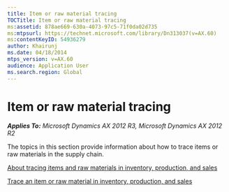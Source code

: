 ```yaml
---
title: Item or raw material tracing
TOCTitle: Item or raw material tracing
ms:assetid: 878ae669-630a-4073-97c5-71f0da02d735
ms:mtpsurl: https://technet.microsoft.com/library/Dn313037(v=AX.60)
ms:contentKeyID: 54936279
author: Khairunj
ms.date: 04/18/2014
mtps_version: v=AX.60
audience: Application User
ms.search.region: Global
---
```


# Item or raw material tracing 


_**Applies To:** Microsoft Dynamics AX 2012 R3, Microsoft Dynamics AX 2012 R2_

The topics in this section provide information about how to trace items or raw materials in the supply chain.

[About tracing items and raw materials in inventory, production, and sales](about-tracing-items-and-raw-materials-in-inventory-production-and-sales.md)

[Trace an item or raw material in inventory, production, and sales](trace-an-item-or-raw-material-in-inventory-production-and-sales.md)

  



